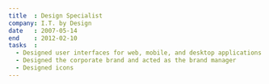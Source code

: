 ```yaml
---
title  : Design Specialist
company: I.T. by Design
date   : 2007-05-14
end    : 2012-02-10
tasks  :
  - Designed user interfaces for web, mobile, and desktop applications
  - Designed the corporate brand and acted as the brand manager
  - Designed icons
---
```


